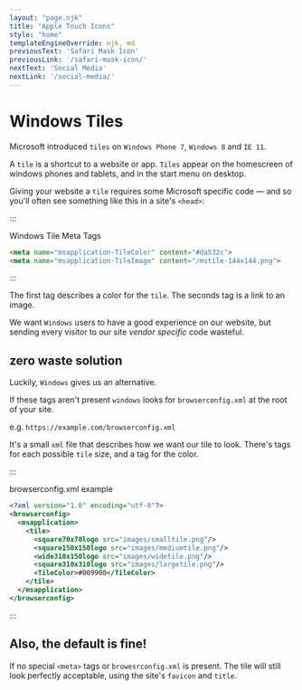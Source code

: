 ```yaml
---
layout: "page.njk"
title: "Apple Touch Icons"
style: "home"
templateEngineOverride: njk, md
previousText: 'Safari Mask Icon'
previousLink: '/safari-mask-icon/'
nextText: 'Social Media'
nextLink: '/social-media/'
---
```


# Windows Tiles

Microsoft introduced `tiles` on `Windows Phone 7`, `Windows 8` and `IE 11`. 

A `tile` is a shortcut to a website or app. `Tiles` appear on the homescreen of windows phones and tablets, and in the start menu on desktop.

Giving your website a `tile` requires some Microsoft specific code — and so you'll often see something like this in a site's `<head>`:

:::
<figcaption>Windows Tile Meta Tags</figcaption>

``` html
<meta name="msapplication-TileColor" content="#da532c">
<meta name="msapplication-TileImage" content="/mstile-144x144.png">
```
:::

The first tag describes a color for the `tile`. The seconds tag is a link to an image.

We want `Windows` users to have a good experience on our website, but sending every visitor to our site *vendor specific* code wasteful.

## zero waste solution

Luckily, `Windows` gives us an alternative.

If these tags aren't present `windows` looks for `browserconfig.xml` at the root of your site.

e.g. `https://example.com/browserconfig.xml`

It's a small `xml` file that describes how we want our tile to look. There's tags for each possible `tile` size, and a tag for the color.

:::
<figcaption>browserconfig.xml example</figcaption>

``` xml
<?xml version="1.0" encoding="utf-8"?>
<browserconfig>
  <msapplication>
    <tile>
      <square70x70logo src="images/smalltile.png"/>
      <square150x150logo src="images/mediumtile.png"/>
      <wide310x150logo src="images/widetile.png"/>
      <square310x310logo src="images/largetile.png"/>
      <TileColor>#009900</TileColor>
    </tile>
  </msapplication>
</browserconfig>
```
:::


## Also, the default is fine!

If no special `<meta>` tags or `browesrconfig.xml` is present. The tile will still look perfectly acceptable, using the site's `favicon` and `title`.

